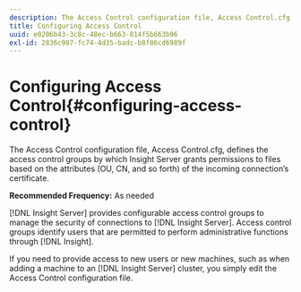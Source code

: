 ```yaml
---
description: The Access Control configuration file, Access Control.cfg, defines the access control groups by which Insight Server grants permissions to files based on the attributes (OU, CN, and so forth) of the incoming connection’s certificate.
title: Configuring Access Control
uuid: e0206b43-3c8c-48ec-b663-814f5b663b96
exl-id: 2836c907-fc74-4d35-badc-b8f06cd6989f
---
```

# Configuring Access Control{#configuring-access-control}

The Access Control configuration file, Access Control.cfg, defines the access control groups by which Insight Server grants permissions to files based on the attributes (OU, CN, and so forth) of the incoming connection’s certificate.

 **Recommended Frequency:** As needed

[!DNL Insight Server] provides configurable access control groups to manage the security of connections to [!DNL Insight Server]. Access control groups identify users that are permitted to perform administrative functions through [!DNL Insight].

If you need to provide access to new users or new machines, such as when adding a machine to an [!DNL Insight Server] cluster, you simply edit the Access Control configuration file.

